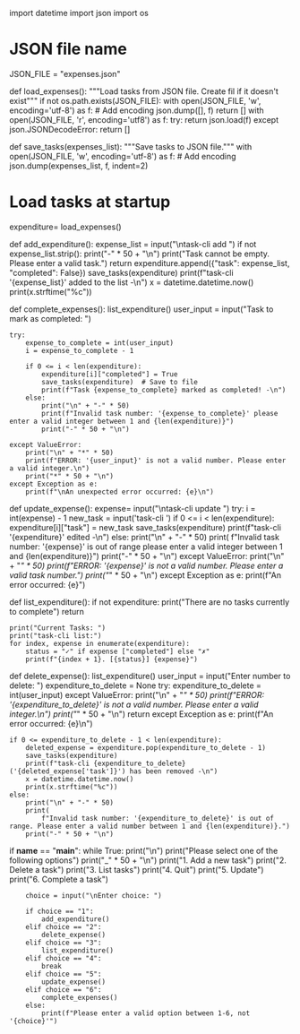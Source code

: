 import datetime
import json
import os
# JSON file name
JSON_FILE = "expenses.json"

def load_expenses():
    """Load tasks from JSON file. Create fil if it doesn't exist"""
    if not os.path.exists(JSON_FILE):
        with open(JSON_FILE, 'w', encoding='utf-8') as f:  # Add encoding
            json.dump([], f)
        return []
    with open(JSON_FILE, 'r', encoding='utf8') as f:
        try:
            return json.load(f)
        except json.JSONDecodeError:
            return []

def save_tasks(expenses_list):
    """Save tasks to JSON file."""
    with open(JSON_FILE, 'w', encoding='utf-8') as f:  # Add encoding
        json.dump(expenses_list, f, indent=2)

# Load tasks at startup
expenditure= load_expenses()

def add_expenditure():
    expense_list = input("\ntask-cli add ")
    if not expense_list.strip():
        print("-" * 50 + "\n")
        print("Task cannot be empty. Please enter a valid task.")
        return
    expenditure.append({"task": expense_list, "completed": False})
    save_tasks(expenditure)
    print(f"task-cli '{expense_list}' added to the list -\n")
    x = datetime.datetime.now()
    print(x.strftime("%c"))

def complete_expenses():
    list_expenditure()
    user_input = input("Task to mark as completed: ")

    try:
        expense_to_complete = int(user_input)
        i = expense_to_complete - 1

        if 0 <= i < len(expenditure):
            expenditure[i]["completed"] = True
            save_tasks(expenditure)  # Save to file
            print(f"Task {expense_to_complete} marked as completed! -\n")
        else:
            print("\n" + "-" * 50)
            print(f"Invalid task number: '{expense_to_complete}' please enter a valid integer between 1 and {len(expenditure)}")
            print("-" * 50 + "\n")

    except ValueError:
        print("\n" + "*" * 50)
        print(f"ERROR: '{user_input}' is not a valid number. Please enter a valid integer.\n")
        print("*" * 50 + "\n")
    except Exception as e:
        print(f"\nAn unexpected error occurred: {e}\n")

def update_expense():
    expense= input("\ntask-cli update ")
    try:
        i = int(expense) - 1
        new_task = input('task-cli ')
        if 0 <= i < len(expenditure):
            expenditure[i]["task"] = new_task
            save_tasks(expenditure)
            print(f"task-cli '{expenditure}' edited -\n")
        else:
            print("\n" + "-" * 50)
            print(
                f"Invalid task number: '{expense}' is out of range please enter a valid integer between 1 and {len(expenditure)}")
            print("-" * 50 + "\n")
    except ValueError:
        print("\n" + "*" * 50)
        print(f"ERROR: '{expense}' is not a valid number. Please enter a valid task number.")
        print("*" * 50 + "\n")
    except Exception as e:
        print(f"An error occurred: {e}")

def list_expenditure():
    if not expenditure:
        print("There are no tasks currently to complete")
        return

    print("Current Tasks: ")
    print("task-cli list:")
    for index, expense in enumerate(expenditure):
        status = "✓" if expense ["completed"] else "✗"
        print(f"{index + 1}. [{status}] {expense}")

def delete_expense():
    list_expenditure()
    user_input = input("Enter number to delete: ")
    expenditure_to_delete = None
    try:
        expenditure_to_delete = int(user_input)
    except ValueError:
        print("\n" + "*" * 50)
        print(f"ERROR: '{expenditure_to_delete}' is not a valid number. Please enter a valid integer.\n")
        print("*" * 50 + "\n")
        return
    except Exception as e:
        print(f"An error occurred: {e}\n")

    if 0 <= expenditure_to_delete - 1 < len(expenditure):
        deleted_expense = expenditure.pop(expenditure_to_delete - 1)
        save_tasks(expenditure)
        print(f"task-cli {expenditure_to_delete} ('{deleted_expense['task']}') has been removed -\n")
        x = datetime.datetime.now()
        print(x.strftime("%c"))
    else:
        print("\n" + "-" * 50)
        print(
            f"Invalid task number: '{expenditure_to_delete}' is out of range. Please enter a valid number between 1 and {len(expenditure)}.")
        print("-" * 50 + "\n")

if __name__ == "__main__":
    while True:
        print("\n")
        print("Please select one of the following options")
        print("_" * 50 + "\n")
        print("1. Add a new task")
        print("2. Delete a task")
        print("3. List tasks")
        print("4. Quit")
        print("5. Update")
        print("6. Complete a task")

        choice = input("\nEnter choice: ")

        if choice == "1":
            add_expenditure()
        elif choice == "2":
            delete_expense()
        elif choice == "3":
            list_expenditure()
        elif choice == "4":
            break
        elif choice == "5":
            update_expense()
        elif choice == "6":
            complete_expenses()
        else:
            print(f"Please enter a valid option between 1-6, not '{choice}'")
